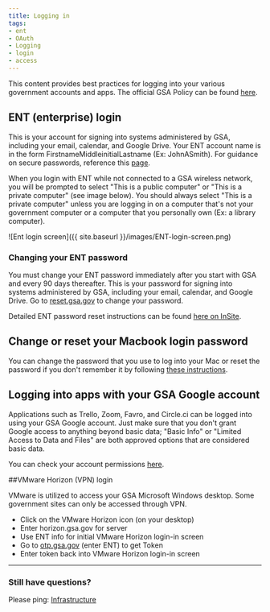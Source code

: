 ```yaml
---
title: Logging in
tags:
- ent
- OAuth
- Logging
- login
- access
---
```


This content provides best practices for logging into your various government accounts and apps.  The official GSA Policy can be found [here](https://insite.gsa.gov/portal/content/526805).

## ENT (enterprise) login

This is your account for signing into systems administered by GSA, including your email, calendar, and Google Drive.  Your ENT account name is in the form FirstnameMiddleinitialLastname (Ex: JohnASmith).  For guidance on secure passwords, reference this [page](/password-requirements).

When you login with ENT while not connected to a GSA wireless network, you will be prompted to select "This is a public computer" or "This is a private computer" (see image below).  You should always select "This is a private computer" unless you are logging in on a computer that's not your government computer or a computer that you personally own (Ex: a library computer).  

![Ent login screen]({{ site.baseurl }}/images/ENT-login-screen.png)

### Changing your ENT password

You must change your ENT password immediately after you start with GSA and every 90 days thereafter. This is your password for signing into systems administered by GSA, including your email, calendar, and Google Drive. Go to [reset.gsa.gov](https://reset.gsa.gov) to change your password.

Detailed ENT password reset instructions can be found [here on InSite](https://insite.gsa.gov/portal/content/677810).

## Change or reset your Macbook login password

You can change the password that you use to log into your Mac or reset the password if you don't remember it by following [these instructions](https://support.apple.com/en-us/HT202860).

## Logging into apps with your GSA Google account

Applications such as Trello, Zoom, Favro, and Circle.ci can be logged into using your GSA Google account.  Just make sure that you don't grant Google access to anything beyond basic data; "Basic Info" or "Limited Access to Data and Files" are both approved options that are considered basic data.      

You can check your account permissions [here](https://myaccount.google.com/permissions).

##VMware Horizon (VPN) login

VMware is utilized to access your GSA Microsoft Windows desktop.  Some government sites can only be accessed through VPN.

* Click on the VMware Horizon icon (on your desktop)
* Enter horizon.gsa.gov for server
* Use ENT info for initial VMware Horizon login-in screen
* Go to [otp.gsa.gov](https://otp.gsa.gov/) (enter ENT) to get Token
* Enter token back into VMware Horizon login-in screen



--------------------------------------------------------------------------------

### Still have questions?

Please ping: [Infrastructure](https://gsa-tts.slack.com/messages/infrastructure)
